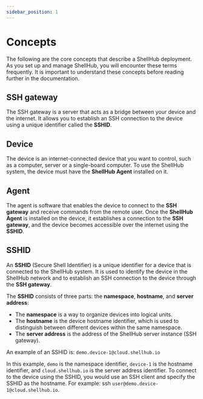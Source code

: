 ```yaml
---
sidebar_position: 1
---
```


# Concepts

The following are the core concepts that describe a ShellHub deployment.
As you set up and manage ShellHub, you will encounter these terms frequently.
It is important to understand these concepts before reading further in the documentation.

## SSH gateway

The SSH gateway is a server that acts as a bridge between your device and the internet.
It allows you to establish an SSH connection to the device using a unique identifier called the **SSHID**.

## Device

The device is an internet-connected device that you want to control, such as a computer,
server or a single-board computer. To use the ShellHub system, the device must have
the **ShellHub Agent** installed on it.

## Agent

The agent is software that enables the device to connect to the **SSH gateway** and
receive commands from the remote user. Once the **ShellHub Agent** is installed on the device,
it establishes a connection to the **SSH gateway**, and the device becomes accessible over
the internet using the **SSHID**.

## SSHID

An **SSHID** (Secure Shell Identifier) is a unique identifier for a device that
is connected to the ShellHub system. It is used to identify the device in the
ShellHub network and to establish an SSH connection to the device through the **SSH gateway**.

The **SSHID** consists of three parts: the **namespace**, **hostname**, and **server address**:

* The **namespace** is a way to organize devices into logical units.
* The **hostname** is the device hostname identifier, which is used to distinguish between different
devices within the same namespace.
* The **server address** is the address of the ShellHub server instance (SSH gateway).

An example of an SSHID is: `demo.device-1@cloud.shellhub.io`

In this example, `demo` is the namespace identifier, `device-1` is the hostname identifier,
and `cloud.shellhub.io` is the server address identifier.
To connect to the device using the SSHID, you would use an SSH client and specify the SSHID as the hostname.
For example: ssh `user@demo.device-1@cloud.shellhub.io`.
